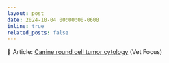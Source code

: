 ```yaml
---
layout: post
date: 2024-10-04 00:00:00-0600
inline: true
related_posts: false
---
```


📝 Article: [Canine round cell tumor cytology](https://vetfocus.royalcanin.com/en/authors/candice-p-chu) (Vet Focus)